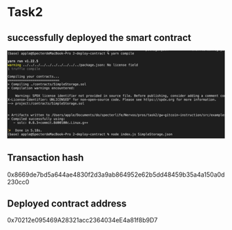 # Task2

##  successfully deployed the smart contract

![successfully_deployed](./successfully_deployed_a_smart_contract.png)
## Transaction hash

0x8669de7bd5a644ae4830f2d3a9ab864952e62b5dd48459b35a4a150a0d230cc0

## Deployed contract address

0x70212e095469A28321acc2364034eE4a81f8b9D7

